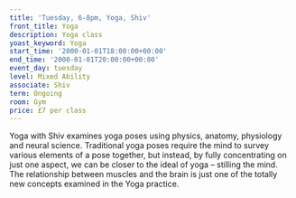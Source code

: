 ```yaml
---
title: 'Tuesday, 6-8pm, Yoga, Shiv'
front_title: Yoga
description: Yoga class
yoast_keyword: Yoga
start_time: '2000-01-01T18:00:00+00:00'
end_time: '2000-01-01T20:00:00+00:00'
event_day: tuesday
level: Mixed Ability
associate: Shiv
term: Ongoing
room: Gym
price: £7 per class
---
```

Yoga with Shiv examines yoga poses using physics, anatomy, physiology and neural science. Traditional yoga poses require the mind to survey various elements of a pose together, but instead, by fully concentrating on just one aspect, we can be closer to the ideal of yoga – stilling the mind. The relationship between muscles and the brain is just one of the totally new concepts examined in the Yoga practice.
